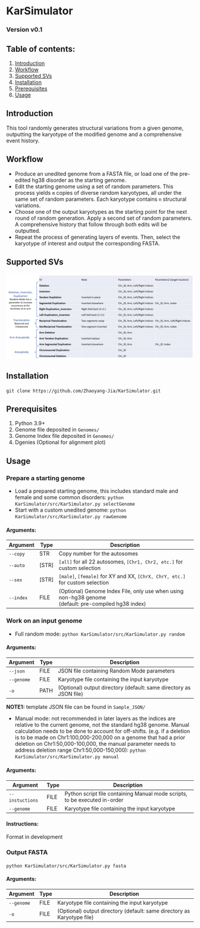 # KarSimulator

### Version v0.1

## Table of contents:
1. [Introduction](#introduction)
2. [Workflow](#workflow)
3. [Supported SVs](#supported-svs)
4. [Installation](#installation)
5. [Prerequisites](#prerequisites)
6. [Usage](#usage)

## Introduction
This tool randomly generates structural variations from a given genome, outputting the karyotype of the 
modified genome and a comprehensive event history. 

## Workflow
- Produce an unedited genome from a FASTA file, or load one of the pre-edited hg38 disorder 
as the starting genome.
- Edit the starting genome using a set of random parameters. 
This process yields `m` copies of diverse random karyotypes, 
all under the same set of random parameters. Each karyotype contains `n` structural variations.
- Choose one of the output karyotypes as the starting point for the next round of random generation. 
Apply a second set of random parameters. A comprehensive history that follow through both edits will be outputted.
- Repeat the process of generating layers of events. 
Then, select the karyotype of interest and output the corresponding FASTA.

## Supported SVs
![Supported SVs](/pics/Supported_SV.png)

## Installation
`git clone https://github.com/Zhaoyang-Jia/KarSimulator.git`

## Prerequisites
1. Python 3.9+
2. Genome file deposited in `Genomes/`
3. Genome Index file deposited in `Genomes/`
4. Dgenies (Optional for alignment plot)

## Usage
### Prepare a starting genome
- Load a prepared starting genome, this includes standard male and female and some common disorders:
   `python KarSimulator/src/KarSimulator.py selectGenome`
- Start with a custom unedited genome: `python KarSimulator/src/KarSimulator.py rawGenome`

#### Arguments:
| Argument  | Type  | Description                                                                                               |
|-----------|-------|-----------------------------------------------------------------------------------------------------------|
| `--copy`  | STR   | Copy number for the autosomes                                                                             |
| `--auto`  | [STR] | `[all]` for all 22 autosomes, `[Chr1, Chr2, etc.]` for custom selection                                   |
| `--sex`   | [STR] | `[male]`, `[female]` for XY and XX,  `[ChrX, ChrY, etc.]` for custom selection                            |
| `--index` | FILE  | (Optional) Genome Index File, only use when using non-hg38 genome <br/>(default: pre-compiled hg38 index) |

### Work on an input genome
- Full random mode: `python KarSimulator/src/KarSimulator.py random`
#### Arguments:
| Argument   | Type | Description                                                        |
|------------|------|--------------------------------------------------------------------|
| `--json`   | FILE | JSON file containing Random Mode parameters                        |
| `--genome` | FILE | Karyotype file containing the input karyotype                      |
| `-o`       | PATH | (Optional) output directory (default: same directory as JSON file) |

**NOTE1:** template JSON file can be found in `Sample_JSON/`
- Manual mode: not recommended in later layers as the indices are relative to the current genome, not the 
standard hg38 genome. Manual calculation needs to be done to account for off-shifts.
(e.g. if a deletion is to be made on Chr1:100,000-200,000 on a genome that had a prior deletion
on Chr1:50,000-100,000, the manual parameter needs to address deletion range Chr1:50,000-150,000):
`python KarSimulator/src/KarSimulator.py manual`
#### Arguments:
| Argument        | Type  | Description                                                                |
|-----------------|-------|----------------------------------------------------------------------------|
| `--instuctions` | FILE  | Python script file containing Manual mode scripts, to be executed in-order |
| `--genome`      | FILE  | Karyotype file containing the input karyotype                              |

#### Instructions:
Format in development

### Output FASTA
`python KarSimulator/src/KarSimulator.py fasta`
#### Arguments:
| Argument   | Type  | Description                                                             |
|------------|-------|-------------------------------------------------------------------------|
| `--genome` | FILE  | Karyotype file containing the input karyotype                           |
| `-o`       | FILE  | (Optional) output directory (default: same directory as Karyotype file) |
